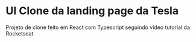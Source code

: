 # UI Clone da landing page da Tesla

Projeto de clone feito em React com Typescript seguindo vídeo tutorial da Rocketseat
